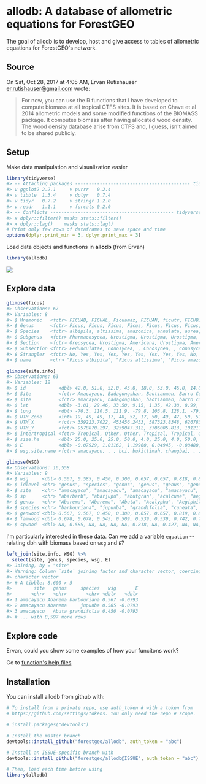 
<!-- README.md is generated from README.Rmd. Please edit that file -->
allodb: A database of allometric equations for ForestGEO
========================================================

The goal of allodb is to develop, host and give access to tables of allometric equations for ForestGEO's network.

Source
------

On Sat, Oct 28, 2017 at 4:05 AM, Ervan Rutishauser <er.rutishauser@gmail.com> wrote:

> For now, you can use the R functions that I have developed to compute biomass at all tropical CTFS sites. It is based on Chave et al 2014 allometric models and some modified functions of the BIOMASS package. It computes biomass after having allocated wood density. The wood density database arise from CTFS and, I guess, isn't aimed to be shared publicly.

Setup
-----

Make data manipulation and visualization easier

``` r
library(tidyverse)
#> -- Attaching packages ------------------------------------------ tidyverse 1.2.1 --
#> v ggplot2 2.2.1     v purrr   0.2.4
#> v tibble  1.3.4     v dplyr   0.7.4
#> v tidyr   0.7.2     v stringr 1.2.0
#> v readr   1.1.1     v forcats 0.2.0
#> -- Conflicts --------------------------------------------- tidyverse_conflicts() --
#> x dplyr::filter() masks stats::filter()
#> x dplyr::lag()    masks stats::lag()
# Print only few rows of dataframes to save space and time
options(dplyr.print_min = 3, dplyr.print_max = 3)
```

Load data objects and functions in **allodb** (from Ervan)

``` r
library(allodb)
```

![](https://i.imgur.com/O9rt33U.png)

Explore data
------------

``` r
glimpse(ficus)
#> Observations: 67
#> Variables: 8
#> $ Mnemonic   <fctr> FICUAB, FICUAL, Ficuamaz, FICUAN, ficutr, FICUBJ, ...
#> $ Genus      <fctr> Ficus, Ficus, Ficus, Ficus, Ficus, Ficus, Ficus, F...
#> $ Species    <fctr> albipila, altissima, amazonica, annulata, aurea, b...
#> $ Subgenus   <fctr> Pharmacosycea, Urostigma, Urostigma, Urostigma, Ur...
#> $ Section    <fctr> Oreosycea, Urostigma, Americana, Urostigma, Americ...
#> $ Subsection <fctr> Pedunculatae, Conosycea, , Conosycea, , Conosycea,...
#> $ Strangler  <fctr> No, Yes, Yes, Yes, Yes, Yes, Yes, Yes, Yes, No, Ye...
#> $ name       <chr> "Ficus albipila", "Ficus altissima", "Ficus amazoni...
```

``` r
glimpse(site.info)
#> Observations: 63
#> Variables: 12
#> $ id            <dbl> 42.0, 51.0, 52.0, 45.0, 18.0, 53.0, 46.0, 14.0, ...
#> $ Site          <fctr> Amacayacu, Badagongshan, Baotianman, Barro Colo...
#> $ site          <fctr> amacayacu, badagongshan, baotianman, barro colo...
#> $ lat           <dbl> -3.81, 29.46, 33.50, 9.15, 1.35, 42.38, 8.99, 5....
#> $ long          <dbl> -70.3, 110.5, 111.9, -79.8, 103.8, 128.1, -79.6,...
#> $ UTM_Zone      <int> 19, 49, 49, 17, 48, 52, 17, 50, 49, 47, 50, 51, ...
#> $ UTM_X         <fctr> 359223.7022, 453456.2453, 587323.8348, 626783.7...
#> $ UTM_Y         <fctr> 9578870.297, 3259047.312, 3706005.813, 1012114....
#> $ intertropical <fctr> Tropical, Other, Other, Tropical, Tropical, Oth...
#> $ size.ha       <dbl> 25.0, 25.0, 25.0, 50.0, 4.0, 25.0, 4.0, 50.0, 20...
#> $ E             <dbl> -0.07929, 1.01162, 1.19960, 0.04945, -0.08480, 1...
#> $ wsg.site.name <fctr> amacayacu, , , bci, bukittimah, changbai, , , ,...
```

``` r
glimpse(WSG)
#> Observations: 16,558
#> Variables: 9
#> $ wsg     <dbl> 0.567, 0.585, 0.450, 0.300, 0.657, 0.657, 0.818, 0.819...
#> $ idlevel <chr> "genus", "species", "genus", "genus", "genus", "genus"...
#> $ site    <chr> "amacayacu", "amacayacu", "amacayacu", "amacayacu", "a...
#> $ sp      <chr> "abarbarb", "abarjupu", "abutgran", "acalcune", "aegic...
#> $ genus   <chr> "Abarema", "Abarema", "Abuta", "Acalypha", "Aegiphila"...
#> $ species <chr> "barbouriana", "jupunba", "grandifolia", "cuneata", "c...
#> $ genwood <dbl> 0.567, 0.567, 0.450, 0.300, 0.657, 0.657, 0.819, 0.819...
#> $ famwood <dbl> 0.678, 0.678, 0.545, 0.509, 0.539, 0.539, 0.742, 0.742...
#> $ spwood  <dbl> NA, 0.585, NA, NA, NA, NA, 0.818, NA, 0.427, NA, NA, N...
```

I'm particularly interested in these data. Can we add a variable `equation` -- relating dbh with biomass based on `wsg` and `E`?

``` r
left_join(site.info, WSG) %>% 
  select(site, genus, species, wsg, E)
#> Joining, by = "site"
#> Warning: Column `site` joining factor and character vector, coercing into
#> character vector
#> # A tibble: 8,600 x 5
#>        site   genus     species   wsg       E
#>       <chr>   <chr>       <chr> <dbl>   <dbl>
#> 1 amacayacu Abarema barbouriana 0.567 -0.0793
#> 2 amacayacu Abarema     jupunba 0.585 -0.0793
#> 3 amacayacu   Abuta grandifolia 0.450 -0.0793
#> # ... with 8,597 more rows
```

Explore code
------------

Ervan, could you show some examples of how your funcitons work?

Go to [function's help files](https://forestgeo.github.io/allodb/reference/index.html)

Installation
------------

You can install allodb from github with:

``` r
# To install from a private repo, use auth_token # with a token from
# https://github.com/settings/tokens. You only need the repo # scope.

# install.packages("devtools")

# Install the master branch
devtools::install_github("forestgeo/allodb", auth_token = "abc")

# Install an ISSUE-specific branch with
devtools::install_github("forestgeo/allodb@ISSUE", auth_token = "abc")

# Then, load each time before using
library(allodb)
```
